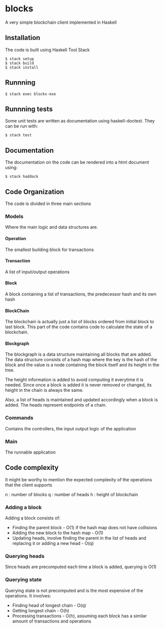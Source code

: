# blocks

A very simple blockchain client implemented in Haskell

## Installation

The code is built using Haskell Tool Stack

```
$ stack setup
$ stack build
$ stack install
```

## Runnning

```
$ stack exec blocks-exe
```

## Runnning tests

Some unit tests are written as documentation using haskell-doctest.
They can be run with:

```
$ stack test
```

## Documentation

The documentation on the code can be rendered into a html document using:

```
$ stack haddock
```

## Code Organization

The code is divided in three main sections

### Models

Where the main logic and data structures are.

#### Operation

The smallest building block for transactions

#### Transaction

A list of input/output operations

#### Block

A block containing a list of transactions, the predecessor hash and its own hash 

#### BlockChain

The blockchain is actually just a list of blocks ordered from initial block to last block.
This part of the code contains code to calculate the state of a blockchain.

#### Blockgraph

The blockgraph is a data structure maintaining all blocks that are added.
The data structure consists of a hash map where the key is the hash of the block and the value is a node containing the block itself and its height in the tree.

The height information is added to avoid computing it everytime it is needed.
Since once a block is added it is never removed or changed, its height in the chain is always the same.

Also, a list of heads is maintained and updated accordingly when a block is added.
The heads represent endpoints of a chain.

### Commands

Contains the controllers, the input output logic of the application

### Main

The runnable application 

## Code complexity

It might be worthy to mention the expected complexity of the operations that the client supports

n : number of blocks
q : number of heads
h : height of blockchain

### Adding a block

Adding a block consists of:
- Finding the parent block - O(1) if the hash map does not have collisions
- Adding the new block to the hash map - O(1)
- Updating heads, involve finding the parent in the list of heads and replacing it or adding a new head - O(q)

### Querying heads

Since heads are precomputed each time a block is added, querying is O(1)

### Querying state

Querying state is not precomputed and is the most expensive of the operations.
It involves:

- Finding head of longest chain - O(q)
- Getting longest chain - O(h)
- Processing transactions - O(h), assuming each block has a similar amount of transactions and operations
